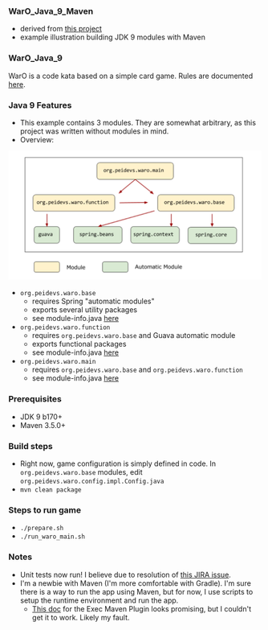 ### WarO_Java_9_Maven

* derived from [this project](https://github.com/cfdobber/maven-java9-jigsaw)
* example illustration building JDK 9 modules with Maven

### WarO_Java_9

WarO is a code kata based on a simple card game. Rules are documented [here](https://github.com/peidevs/WarO_Java/blob/master/Rules.md).

### Java 9 Features 

* This example contains 3 modules. They are somewhat arbitrary, as this project was
written without modules in mind.
* Overview:

<img style="float: center;" src="https://github.com/codetojoy/WarO_Java_9_Maven/blob/master/images/module_diagram_WarO.png"></img>

* `org.peidevs.waro.base`
    * requires Spring "automatic modules"
    * exports several utility packages
    * see module-info.java [here](https://github.com/codetojoy/WarO_Java_9_Maven/blob/master/org.peidevs.waro.base/src/main/java/module-info.java)
* `org.peidevs.waro.function`
    * requires `org.peidevs.waro.base` and Guava automatic module
    * exports functional packages 
    * see module-info.java [here](https://github.com/codetojoy/WarO_Java_9_Maven/blob/master/org.peidevs.waro.function/src/main/java/module-info.java)
* `org.peidevs.waro.main`
    * requires `org.peidevs.waro.base` and `org.peidevs.waro.function`
    * see module-info.java [here](https://github.com/codetojoy/WarO_Java_9_Maven/blob/master/org.peidevs.waro.main/src/main/java/module-info.java)

### Prerequisites

* JDK 9 b170+
* Maven 3.5.0+

### Build steps

* Right now, game configuration is simply defined in code. In `org.peidevs.waro.base` modules, edit `org.peidevs.waro.config.impl.Config.java`
* `mvn clean package`

### Steps to run game

* `./prepare.sh`
* `./run_waro_main.sh`

### Notes

* Unit tests now run! I believe due to resolution of [this JIRA issue](https://issues.apache.org/jira/projects/MCOMPILER/issues/MCOMPILER-294?filter=allopenissues).
* I'm a newbie with Maven (I'm more comfortable with Gradle). I'm sure there is a way to run the app using Maven, but for now, I use scripts to setup the runtime environment and run the app.
    * [This doc](http://www.mojohaus.org/exec-maven-plugin/examples/example-exec-for-java-programs.html) for the Exec Maven Plugin looks promising, but I couldn't get it to work. Likely my fault.


